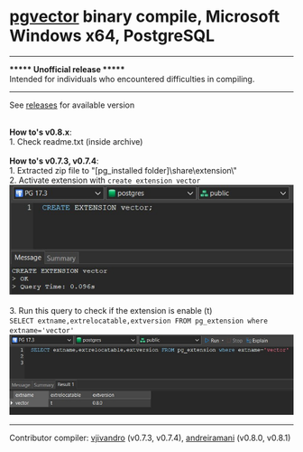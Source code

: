 # [pgvector](https://github.com/pgvector/pgvector) binary compile, Microsoft Windows x64, PostgreSQL
<hr>
<b>***** Unofficial release *****</b>
<br>Intended for individuals who encountered difficulties in compiling.<br>
<hr>
See <a href="https://github.com/andreiramani/pgvector_pgsql_windows/releases">releases</a> for available version
<br><br><p></p>
<b>How to's v0.8.x</b>:
<br>
1. Check readme.txt (inside archive)<br>
<br>
<b>How to's v0.7.3, v0.7.4</b>:
<br>
1. Extracted zip file to "[pg_installed folder]\share\extension\"<br>
2. Activate extension with <code>create extension vector</code>
<br>
<a href="https://www.navicat.com/en/products/navicat-premium">
    <img src="img/01-create_extension.jpg" alt="Screenshot made with Navicat Premium">
</a><br><br>
3. Run this query to check if the extension is enable (t) <br> <code>SELECT extname,extrelocatable,extversion FROM pg_extension where extname='vector'</code>
<br>
<a href="https://www.navicat.com/en/products/navicat-premium">
    <img src="img/02-check_extension.jpg" alt="Screenshot made with Navicat Premium">
</a>

<p></p>
<hr>
Contributor compiler: <a href="https://github.com/vjivandro">vjivandro</a> (v0.7.3, v0.7.4), <a href="https://github.com/andreiramani">andreiramani</a> (v0.8.0, v0.8.1)
